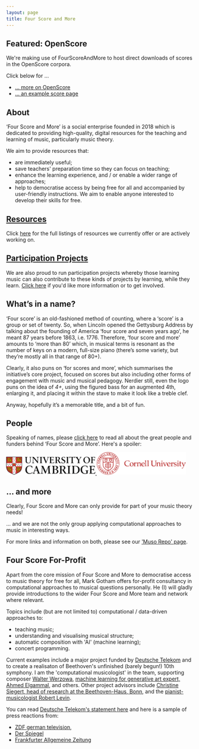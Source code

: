 ```yaml
---
layout: page
title: Four Score and More
---
```


## Featured: OpenScore

We're making use of FourScoreAndMore to host direct downloads of
scores in the OpenScore corpora.

Click below for ...
- [... more on OpenScore](./openscore)
- [... an example score page](./openscore/lieder/Schumann,_Clara/Lieder,_Op.12/04_Liebst_du_um_Sch%C3%B6nheit/)

## About

‘Four Score and More’ is a social enterprise founded in 2018 which is dedicated to providing high-quality, digital resources for the teaching and learning of music, particularly music theory.

We aim to provide resources that:
- are immediately useful;
- save teachers' preparation time so they can focus on teaching;
- enhance the learning experience, and / or enable a wider range of approaches;
- help to democratise access by being free for all and accompanied by user-friendly instructions. We aim to enable anyone interested to develop their skills for free.

## [Resources](/resources)

Click [here](/resources) for the full listings of resources we currently offer or are actively working on.

## [Participation Projects](/participation)

We are also proud to run participation projects whereby those learning music can also contribute to these kinds of projects by learning, while they learn. [Click here](/participation) if you'd like more information or to get involved.

## What’s in a name?

‘Four score’ is an old-fashioned method of counting, where a ‘score’ is a group or set of twenty. So, when Lincoln opened the Gettysburg Address by talking about the founding of America ‘four score and seven years ago’, he meant 87 years before 1863, i.e. 1776. Therefore, ‘four score and more’ amounts to ‘more than 80’ which, in musical terms is resonant as the number of keys on a modern, full-size piano (there’s some variety, but they’re mostly all in that range of 80+).

Clearly, it also puns on ‘for scores and more’, which summarises the initiative’s core project, focused on scores but also including other forms of engagement with music and musical pedagogy. Nerdier still, even the logo puns on the idea of _4+_, using the figured bass for an augmented 4th, enlarging it, and placing it within the stave to make it look like a treble clef.

Anyway, hopefully it’s a memorable title, and a bit of fun.

## People

Speaking of names, please [click here](/people) to read all about the great people and funders behind ‘Four Score and More’. Here's a spoiler:

<div class="image-collection">
  <a href="https://www.cctl.cam.ac.uk/support-and-training/funding/teaching-and-learning-innovation-fund">
    <img src="/images/Cambridge.jpg" alt="Cambridge logo" width="240">
  </a>
  <a href="http://music.cornell.edu/">
    <img src="/images/Cornell.svg" alt="Cornell logo" width="240">
  </a>
</div>

## … and more

Clearly, Four Score and More can only provide for part of your music theory needs!

... and we are not the only group applying computational approaches to music in interesting ways.

For more links and information on both, please see our ['Muso Repo' page](/musoRepo).

## Four Score For-Profit

Apart from the core mission of Four Score and More to democratise access to music theory for free for all, Mark Gotham offers for-profit consultancy in computational approaches to musical questions personally.
He (I) will gladly provide introductions to the wider Four Score and More team and network where relevant.

Topics include (but are not limited to) computational / data-driven approaches to:
- teaching music;
- understanding and visualising musical structure;
- automatic composition with 'AI' (machine learning);
- concert programming.

Current examples include a major project funded by [Deutsche Telekom](https://www.telekom.com/en) and to create a realisaton of Beethoven's unfinished (barely begun!) 10th symphony.
I am the 'computational musicologist' in the team, supporting composer [Walter Werzowa](https://en.wikipedia.org/wiki/Walter_Werzowa), [machine learning for generative art expert, Ahmed Elgammal](https://aiartists.org/ahmed-elgammal), and others.
Other project advisors include [Christine Siegert, head of research at the Beethoven-Haus, Bonn](https://www.beethoven.de/en/person/view/5706275094528000/Christine-Siegert), and the [pianist-musicologist Robert Levin](https://en.wikipedia.org/wiki/Robert_Levin_(musicologist)).

You can read [Deutsche Telekom's statement here](https://www.telekom.com/en/media/media-information/archive/deutsche-telekom-celebrates-250-years-beethoven-with-superstars-robbie-williams-and-lang-lang-587922) and here is a sample of press reactions from:
- [ZDF german television](https://www.zdf.de/nachrichten/heute/kuenstliche-intelligenz-komponiert-beethovens-zehnte-sinfonie-zu-ende-100.html),
- [Der Spiegel](https://www.spiegel.de/kultur/musik/ludwig-van-beethoven-kuenstliche-intelligenz-soll-unvollendete-vollenden-a-1300216.html#js-article-comments-box-pager)
- [Frankfurter Allgemeine Zeitung](https://www.faz.net/aktuell/wirtschaft/kuenstliche-intelligenz/beethovens-unvollendete-wird-vollendet-16523814.html)
